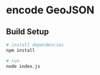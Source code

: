 # encode GeoJSON

## Build Setup

``` bash
# install dependencies
npm install

# run 
node index.js
